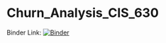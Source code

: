 # Churn_Analysis_CIS_630

Binder Link: [![Binder](https://mybinder.org/badge_logo.svg)](https://mybinder.org/v2/gh/sharmajee499/Churn_Analysis_CIS_630/HEAD?labpath=https%3A%2F%2Fgithub.com%2Fsharmajee499%2FChurn_Analysis_CIS_630%2Fblob%2Fmain%2FProject.ipynb)
